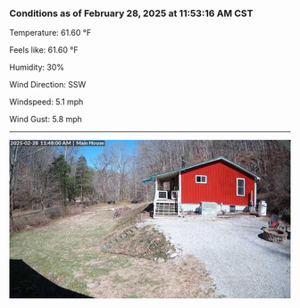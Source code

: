 ### Conditions as of February 28, 2025 at 11:53:16 AM CST 

Temperature: 61.60 &deg;F

Feels like: 61.60 &deg;F

Humidity: 30%

Wind Direction: SSW

Windspeed: 5.1 mph

Wind Gust: 5.8 mph

---

<img src="./images/latest.jpeg"/>

